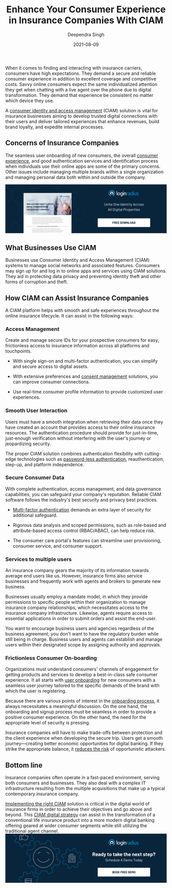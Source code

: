 ﻿---
title: "Enhance Your Consumer Experience in Insurance Companies With CIAM"
date: "2021-08-09"
coverImage: "couple-meeting-with-insurance-agent.webp"
tags: ["ciam solution","mfa","passwordless authentication"]
author: "Deependra Singh"
description: "Unaided consumer interactions are a lost opportunity. The main goal of an insurance company should be to reduce the time taken in all their consumer interactions and increase the consumer experience level. This can only happen by implementing excellent systems and processes, which is where a CIAM comes into play."
metadescription: "Prioritize consumers in insurance companies by adapting to the digital transformation with CIAM for improved consumer experience and enhanced frictionless service."
metatitle: "How to Enhance CIAM Experience in Insurance Companies"
---

When it comes to finding and interacting with insurance carriers, consumers have high expectations. They demand a secure and reliable consumer experience in addition to excellent coverage and competitive costs. Savvy online consumers expect the same individualized attention they get when chatting with a live agent over the phone due to digital transformation. They demand that experience be consistent no matter which device they use.

A [consumer identity and access management](https://www.loginradius.com/blog/identity/customer-identity-and-access-management/) (CIAM) solution is vital for insurance businesses aiming to develop trusted digital connections with their users and deliver tailored experiences that enhance revenues, build brand loyalty, and expedite internal processes.

  

## Concerns of Insurance Companies

  

The seamless user onboarding of new consumers, the overall [consumer experience](https://www.loginradius.com/resource/how-customer-identity-drives-digital-transformation-for-insurance-companies-2/), and good authentication services and identification process when individuals use their online apps are some of the primary concerns. Other issues include managing multiple brands within a single organization and managing personal data both within and outside the company.

[![DS-dig-trans-insurance](DS-dig-trans-insurance.webp)](https://www.loginradius.com/resource/how-customer-identity-drives-digital-transformation-for-insurance-companies-2/)   

## What Businesses Use CIAM

Businesses use Consumer Identity and Access Management (CIAM) systems to manage social networks and associated features. Consumers may sign up for and log in to online apps and services using CIAM solutions. They aid in protecting data privacy and preventing identity theft and other forms of corruption and theft.

  

## How CIAM can Assist Insurance Companies

  

A CIAM platform helps with smooth and safe experiences throughout the online insurance lifecycle. It can assist in the following ways:

  

### Access Management

Create and manage secure IDs for your prospective consumers for easy, frictionless access to insurance information across all platforms and touchpoints.

-   With single sign-on and multi-factor authentication, you can simplify and secure access to digital assets.
    
-   With extensive preferences and [consent management](https://www.loginradius.com/consent-management/) solutions, you can improve consumer connections.
    
-   Use real-time consumer profile information to provide customized user experiences.
    
### Smooth User Interaction

Users must have a smooth integration when retrieving their data once they have created an account that provides access to their online insurance resources. The authentication procedure should provide for just-in-time, just-enough verification without interfering with the user's journey or jeopardizing security.

The proper CIAM solution combines authentication flexibility with cutting-edge technologies such as [password-less authentication](https://www.loginradius.com/blog/identity/passwordless-authentication-the-future-of-identity-and-security/), reauthentication, step-up, and platform independence.

### Secure Consumer Data

With complete authentication, access management, and data governance capabilities, you can safeguard your company's reputation. Reliable CIAM software follows the industry's best security and privacy best practices.

-   [Multi-factor authentication](https://www.loginradius.com/multi-factor-authentication/) demands an extra layer of security for additional safeguard.
    
-   Rigorous data analysis and scoped permissions, such as role-based and attribute-based access control (RBAC/ABAC), can help reduce risk.
    
-   The consumer care portal's features can streamline user provisioning, consumer service, and consumer support.
    

  

### Services to multiple users

An insurance company gears the majority of its information towards average end users like us. However, insurance firms also service businesses and frequently work with agents and brokers to generate new business.

  

Businesses usually employ a mandate model, in which they provide permissions to specific people within their organization to manage insurance company relationships, which necessitates access to the insurance company infrastructure. Likewise, agents require access to essential applications in order to submit orders and assist the end-user.

  

You want to encourage business users and agencies regardless of the business agreement; you don't want to have the regulatory burden while still being in charge. Business users and agents can establish and manage users within their designated scope by assigning authority and approvals.



### Frictionless Consumer On-boarding

  

Organizations must understand consumers' channels of engagement for getting products and services to develop a best-in-class safe consumer experience. It all starts with  [user onboarding](https://www.loginradius.com/blog/fuel/importance-customer-onboarding/) for new consumers with a seamless user journey tailored to the specific demands of the brand with which the user is registering.

  

Because there are various points of interest in the [onboarding process](https://www.loginradius.com/blog/identity/user-onboarding-revamp-application/), it always necessitates a meaningful discussion. On the one hand, the onboarding and signup process must be seamless in order to provide a positive consumer experience. On the other hand, the need for the appropriate level of security is pressing.

  

Insurance companies will have to make trade-offs between protection and the client experience when developing the secure trip. Users get a smooth journey—creating better economic opportunities for digital banking. If they strike the appropriate balance, it [reduces the risk](https://www.loginradius.com/blog/identity/risk-based-authentication/) of opportunistic attackers.


## Bottom line

Insurance companies often operate in a fast-paced environment, serving both consumers and businesses. They also deal with a complex IT infrastructure resulting from the multiple acquisitions that make up a typical contemporary insurance company.

[Implementing the right CIAM](https://www.loginradius.com/) solution is critical in the digital world of insurance firms in order to achieve their objectives and go above and beyond. This [CIAM digital strategy](https://www.loginradius.com/blog/identity/digital-transformation-consumer-iam/) can assist in the transformation of a conventional life insurance product into a more modern digital banking offering geared at wider consumer segments while still utilizing the traditional agent channel.
[![book-a-demo-Consultation](../../assets/book-a-demo-loginradius.webp)](https://www.loginradius.com/contact-us?utm_source=blog&utm_medium=web&utm_campaign=enhance-customer-experience-in-insurance-companies-with-ciam)